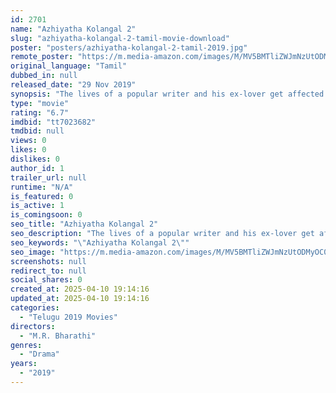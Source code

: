 ```yaml
---
id: 2701
name: "Azhiyatha Kolangal 2"
slug: "azhiyatha-kolangal-2-tamil-movie-download"
poster: "posters/azhiyatha-kolangal-2-tamil-2019.jpg"
remote_poster: "https://m.media-amazon.com/images/M/MV5BMTliZWJmNzUtODMyOC00NTg2LTg3NzYtZGE3MzJhMzJlY2UwXkEyXkFqcGdeQXVyODEzOTQwNTY@._V1_SX300.jpg"
original_language: "Tamil"
dubbed_in: null
released_date: "29 Nov 2019"
synopsis: "The lives of a popular writer and his ex-lover get affected when they meet after several years."
type: "movie"
rating: "6.7"
imdbid: "tt7023682"
tmdbid: null
views: 0
likes: 0
dislikes: 0
author_id: 1
trailer_url: null
runtime: "N/A"
is_featured: 0
is_active: 1
is_comingsoon: 0
seo_title: "Azhiyatha Kolangal 2"
seo_description: "The lives of a popular writer and his ex-lover get affected when they meet after several years."
seo_keywords: "\"Azhiyatha Kolangal 2\""
seo_image: "https://m.media-amazon.com/images/M/MV5BMTliZWJmNzUtODMyOC00NTg2LTg3NzYtZGE3MzJhMzJlY2UwXkEyXkFqcGdeQXVyODEzOTQwNTY@._V1_SX300.jpg"
screenshots: null
redirect_to: null
social_shares: 0
created_at: 2025-04-10 19:14:16
updated_at: 2025-04-10 19:14:16
categories:
  - "Telugu 2019 Movies"
directors:
  - "M.R. Bharathi"
genres:
  - "Drama"
years:
  - "2019"
---
```

